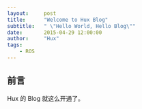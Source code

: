 ```yaml
---
layout:     post
title:      "Welcome to Hux Blog"
subtitle:   " \"Hello World, Hello Blog\""
date:       2015-04-29 12:00:00
author:     "Hux"
tags:
    - ROS
---
```


## 前言

Hux 的 Blog 就这么开通了。

